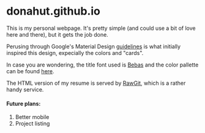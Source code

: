 donahut.github.io
=================

This is my personal webpage. It's pretty simple (and could use a bit of love here and there), but it gets the job done. 

Perusing through Google's Material Design [guidelines](https://www.google.com/design/spec/material-design/introduction.html) is what initially inspired this design, expecially the colors and "cards".

In case you are wondering, the title font used is
[Bebas](http://www.fontsquirrel.com/fonts/bebas) and the color pallette can be found [here](http://www.paletton.com/#uid=55u1+0kw0upp5qqtitbCwvwJmxo).

The HTML version of my resume is served by [RawGit](https://rawgit.com/), which is a rather handy service. 

#### Future plans:

1. Better mobile
2. Project listing
